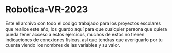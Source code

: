# Robotica-VR-2023
Este el archivo con todo el codigo trabajado para los proyectos escolares que realice este año,
los guardo aquí para que cualquier persona que quiera pueda tener acceso a estos ejercicos, 
muchos de estos no tienen indicaciones de conexiones fisicas, así que tendras que averiguarlo por tu cuenta viendo 
los nombres de las variables y su valor.
